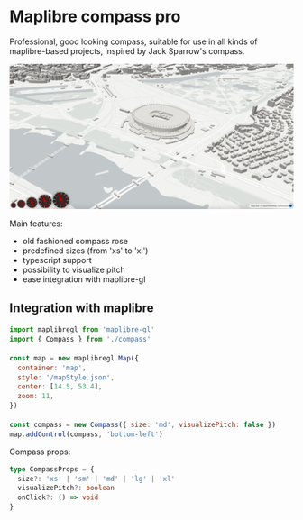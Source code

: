 # Maplibre compass pro

Professional, good looking compass, suitable for use in all kinds of maplibre-based projects, inspired by Jack Sparrow's compass.

![demo](./demo.png)

Main features:

- old fashioned compass rose
- predefined sizes (from 'xs' to 'xl')
- typescript support
- possibility to visualize pitch
- ease integration with maplibre-gl

## Integration with maplibre

```js
import maplibregl from 'maplibre-gl'
import { Compass } from './compass'

const map = new maplibregl.Map({
  container: 'map',
  style: '/mapStyle.json',
  center: [14.5, 53.4],
  zoom: 11,
})

const compass = new Compass({ size: 'md', visualizePitch: false })
map.addControl(compass, 'bottom-left')
```

Compass props:

```ts
type CompassProps = {
  size?: 'xs' | 'sm' | 'md' | 'lg' | 'xl'
  visualizePitch?: boolean
  onClick?: () => void
}
```
